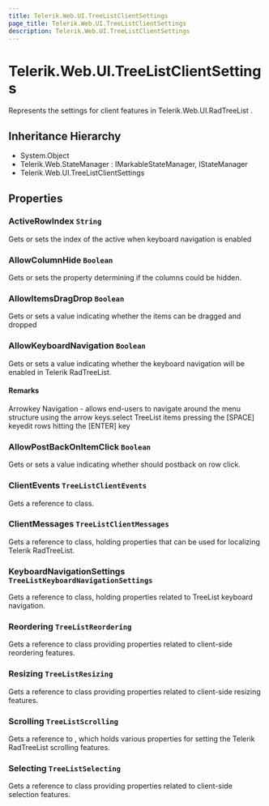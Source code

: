 ```yaml
---
title: Telerik.Web.UI.TreeListClientSettings
page_title: Telerik.Web.UI.TreeListClientSettings
description: Telerik.Web.UI.TreeListClientSettings
---
```


# Telerik.Web.UI.TreeListClientSettings

Represents the settings for client features in Telerik.Web.UI.RadTreeList .

## Inheritance Hierarchy

* System.Object
* Telerik.Web.StateManager : IMarkableStateManager, IStateManager
* Telerik.Web.UI.TreeListClientSettings

## Properties

###  ActiveRowIndex `String`

Gets or sets the index of the active  when keyboard navigation is enabled

###  AllowColumnHide `Boolean`

Gets or sets the property determining if the  columns could be hidden.

###  AllowItemsDragDrop `Boolean`

Gets or sets a value indicating whether the  items can be dragged and dropped

###  AllowKeyboardNavigation `Boolean`

Gets or sets a value indicating whether the keyboard navigation will be enabled
            in Telerik RadTreeList.

#### Remarks
Arrowkey Navigation - allows end-users to navigate around
                    the menu structure using the arrow keys.select TreeList items pressing the [SPACE] keyedit rows hitting the [ENTER] key

###  AllowPostBackOnItemClick `Boolean`

Gets or sets a value indicating whether  should postback on row click.

###  ClientEvents `TreeListClientEvents`

Gets a reference to  class.

###  ClientMessages `TreeListClientMessages`

Gets a reference to  class, holding properties
                that can be used for localizing Telerik RadTreeList.

###  KeyboardNavigationSettings `TreeListKeyboardNavigationSettings`

Gets a reference to  class, holding properties
                related to TreeList keyboard navigation.

###  Reordering `TreeListReordering`

Gets a reference to  class providing properties
                related to client-side reordering features.

###  Resizing `TreeListResizing`

Gets a reference to  class providing properties
                related to client-side resizing features.

###  Scrolling `TreeListScrolling`

Gets a reference to , which holds various
                properties for setting the Telerik RadTreeList scrolling features.

###  Selecting `TreeListSelecting`

Gets a reference to  class providing properties
                related to client-side selection features.

